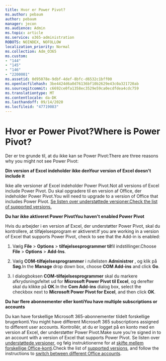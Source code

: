 ```yaml
---
title: Hvor er Power Pivot?
ms.author: pebaum
author: pebaum
manager: jecon
ms.audience: Admin
ms.topic: article
ms.service: o365-administration
ROBOTS: NOINDEX, NOFOLLOW
localization_priority: Normal
ms.collection: Adm_O365
ms.custom:
- "144"
- "145"
- "146"
- "2200001"
ms.assetid: 0d95078e-9dbf-4def-8bfc-d6532c1bff00
ms.openlocfilehash: 3be4424d6a0d76136bf10b2629e43c0a321720ab
ms.sourcegitcommit: c6692ce0fa1358ec3529e59ca0ecdfdea4cdc759
ms.translationtype: MT
ms.contentlocale: da-DK
ms.lasthandoff: 09/14/2020
ms.locfileid: "47719083"
---
```

# <a name="where-is-power-pivot"></a><span data-ttu-id="d36f3-102">Hvor er Power Pivot?</span><span class="sxs-lookup"><span data-stu-id="d36f3-102">Where is Power Pivot?</span></span>

<span data-ttu-id="d36f3-103">Der er tre grunde til, at du ikke kan se Power Pivot:</span><span class="sxs-lookup"><span data-stu-id="d36f3-103">There are three reasons why you might not see Power Pivot:</span></span>
  
<span data-ttu-id="d36f3-104">**Din version af Excel indeholder ikke den**</span><span class="sxs-lookup"><span data-stu-id="d36f3-104">**Your version of Excel doesn't include it**</span></span>
  
<span data-ttu-id="d36f3-105">Ikke alle versioner af Excel indeholder Power Pivot.</span><span class="sxs-lookup"><span data-stu-id="d36f3-105">Not all versions of Excel include Power Pivot.</span></span> <span data-ttu-id="d36f3-106">Du skal opgradere til en version af Office, der indeholder Power Pivot.</span><span class="sxs-lookup"><span data-stu-id="d36f3-106">You will need to upgrade to a version of Office that includes Power Pivot.</span></span> [<span data-ttu-id="d36f3-107">Se listen over understøttede versioner.</span><span class="sxs-lookup"><span data-stu-id="d36f3-107">Check the list of supported versions.</span></span>](https://support.office.com/article/aa64e217-4b6e-410b-8337-20b87e1c2a4b.aspx)
  
<span data-ttu-id="d36f3-108">**Du har ikke aktiveret Power Pivot**</span><span class="sxs-lookup"><span data-stu-id="d36f3-108">**You haven't enabled Power Pivot**</span></span>
  
<span data-ttu-id="d36f3-109">Hvis du arbejder i en version af Excel, der understøtter Power Pivot, skal du kontrollere, at tilføjelsesprogram er aktiveret:</span><span class="sxs-lookup"><span data-stu-id="d36f3-109">If you are working in a version of Excel that supports Power Pivot, check to see that the Add-in is enabled:</span></span>
  
1. <span data-ttu-id="d36f3-110">Vælg **File** \> **Options** \> **tilføjelsesprogrammer til**fil indstillinger.</span><span class="sxs-lookup"><span data-stu-id="d36f3-110">Choose **File** \> **Options** \> **Add-Ins**.</span></span>

2. <span data-ttu-id="d36f3-111">Vælg **COM-tilføjelsesprogrammer** i rullelisten **Administrer** , og klik på **Søg**.</span><span class="sxs-lookup"><span data-stu-id="d36f3-111">In the **Manage** drop down box, choose **COM Add-ins** and click **Go**.</span></span>

3. <span data-ttu-id="d36f3-112">I dialogboksen **COM-tilføjelsesprogrammer** skal du markere afkrydsningsfeltet ud for **Microsoft Power Pivot til Excel**, og derefter skal du klikke på **OK**.</span><span class="sxs-lookup"><span data-stu-id="d36f3-112">In the **Com Add-ins** dialog box, select the checkbox next to **Microsoft Power Pivot for Excel**, and then click **OK**.</span></span>

<span data-ttu-id="d36f3-113">**Du har flere abonnementer eller konti**</span><span class="sxs-lookup"><span data-stu-id="d36f3-113">**You have multiple subscriptions or accounts**</span></span>
  
<span data-ttu-id="d36f3-114">Du kan have forskellige Microsoft 365-abonnementer tildelt forskellige brugerkonti.</span><span class="sxs-lookup"><span data-stu-id="d36f3-114">You might have different Microsoft 365 subscriptions assigned to different user accounts.</span></span> <span data-ttu-id="d36f3-115">Kontrollér, at du er logget på en konto med en version af Excel, der understøtter Power Pivot.</span><span class="sxs-lookup"><span data-stu-id="d36f3-115">Make sure you're signed in to an account with a version of Excel that supports Power Pivot.</span></span> <span data-ttu-id="d36f3-116">Se listen over [understøttede versioner](https://support.office.com/article/aa64e217-4b6e-410b-8337-20b87e1c2a4b.aspx), og følg instruktionerne for at [skifte mellem forskellige Office-konti](https://support.office.com/article/b9582171-fd1f-4284-9846-bdd72bb28426.aspx#BKMK_WebSwitchAccounts).</span><span class="sxs-lookup"><span data-stu-id="d36f3-116">Check the list of [supported versions](https://support.office.com/article/aa64e217-4b6e-410b-8337-20b87e1c2a4b.aspx), and follow the instructions to [switch between different Office accounts](https://support.office.com/article/b9582171-fd1f-4284-9846-bdd72bb28426.aspx#BKMK_WebSwitchAccounts).</span></span>
